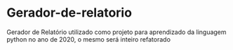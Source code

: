 # Gerador-de-relatorio
 Gerador de Relatório utilizado como projeto para aprendizado da linguagem python no ano de 2020, o mesmo será inteiro refatorado
